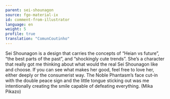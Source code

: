 ```yaml
---
parent: sei-shounagon
source: fgo-material-ix
id: comment-from-illustrator
language: en
weight: 5
profile: true
translation: "ComunCoutinho"
---
```


Sei Shounagon is a design that carries the concepts of “Heian vs future”, “the best parts of the past”, and “shockingly cute trends”. She’s a character that really got me thinking about what would the real Sei Shounagon like and choose. If you can see what makes her good, feel free to love her, either deeply or the consumerist way. The Noble Phantasm’s face cut-in with the double peace sign and the little tongue sticking out was me intentionally creating the smile capable of defeating everything. (Mika Pikazo)
